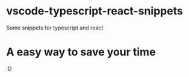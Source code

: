 # vscode-typescript-react-snippets
Some snippets for typescript and react

# A easy way to save your time
:D
